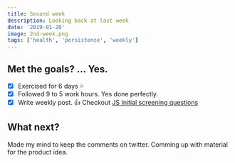 ```yaml
---
title: Second week
description: Looking back at last week
date: '2019-01-20'
image: 2nd-week.png
tags: ['health', 'persistence', 'weekly']
---
```


## Met the goals? ... Yes.
- [x] Exercised for 6 days  :sweat_drops:
- [x] Followed 9 to 5 work hours. Yes done perfectly.
- [x] Write weekly post. :+1: Checkout [JS Initial screening questions](/js-initial-screening-questions)

## What next?
Made my mind to keep the comments on twitter. 
Comming up with material for the product idea.


